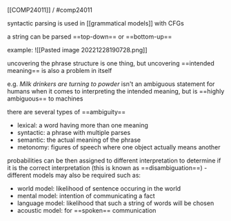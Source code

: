 [[COMP24011]] / #comp24011 

syntactic parsing is used in [[grammatical models]] with CFGs

a string can be parsed ==top-down== or ==bottom-up==

example:
![[Pasted image 20221228190728.png]]

uncovering the phrase structure is one thing, but uncovering ==intended meaning== is also a problem in itself

e.g. *Milk drinkers are turning to powder* isn't an ambiguous statement for humans when it comes to interpreting the intended meaning, but is ==highly ambiguous== to machines

there are several types of ==ambiguity==
- lexical: a word having more than one meaning
- syntactic: a phrase with multiple parses
- semantic: the actual meaning of the phrase
- metonomy: figures of speech where one object actually means another

probabilities can be then assigned to different interpretation to determine if it is the correct interpretation (this is known as ==disambiguation==) - different models may also be required such as:
- world model: likelihood of sentence occuring in the world
- mental model: intention of communicating a fact
- language model: likelihood that such a string of words will be chosen
- acoustic model: for ==spoken== communication